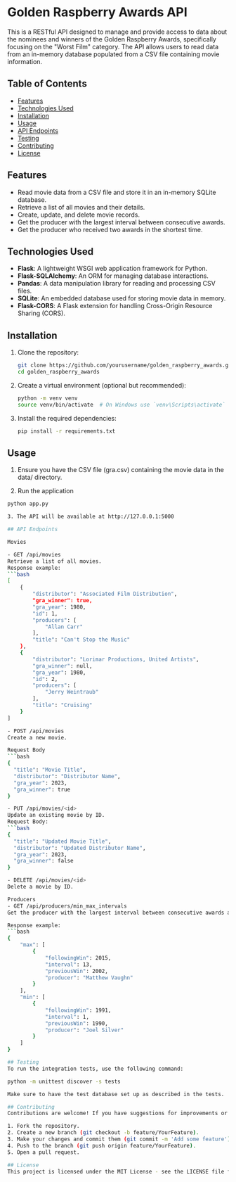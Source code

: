 # Golden Raspberry Awards API

This is a RESTful API designed to manage and provide access to data about the nominees and winners of the Golden Raspberry Awards, specifically focusing on the "Worst Film" category. The API allows users to read data from an in-memory database populated from a CSV file containing movie information.

## Table of Contents
- [Features](#features)
- [Technologies Used](#technologies-used)
- [Installation](#installation)
- [Usage](#usage)
- [API Endpoints](#api-endpoints)
- [Testing](#testing)
- [Contributing](#contributing)
- [License](#license)

## Features
- Read movie data from a CSV file and store it in an in-memory SQLite database.
- Retrieve a list of all movies and their details.
- Create, update, and delete movie records.
- Get the producer with the largest interval between consecutive awards.
- Get the producer who received two awards in the shortest time.

## Technologies Used
- **Flask**: A lightweight WSGI web application framework for Python.
- **Flask-SQLAlchemy**: An ORM for managing database interactions.
- **Pandas**: A data manipulation library for reading and processing CSV files.
- **SQLite**: An embedded database used for storing movie data in memory.
- **Flask-CORS**: A Flask extension for handling Cross-Origin Resource Sharing (CORS).

## Installation

1. Clone the repository:
   ```bash
   git clone https://github.com/yourusername/golden_raspberry_awards.git
   cd golden_raspberry_awards

2. Create a virtual environment (optional but recommended):
   ```bash
   python -m venv venv
   source venv/bin/activate  # On Windows use `venv\Scripts\activate`

3. Install the required dependencies:
   ```bash
   pip install -r requirements.txt

## Usage

1. Ensure you have the CSV file (gra.csv) containing the movie data in the data/ directory.

2. Run the application
```bash
python app.py

3. The API will be available at http://127.0.0.1:5000

## API Endpoints

Movies

- GET /api/movies
Retrieve a list of all movies.
Response example: 
```bash
[
    {
        "distributor": "Associated Film Distribution",
        "gra_winner": true,
        "gra_year": 1980,
        "id": 1,
        "producers": [
            "Allan Carr"
        ],
        "title": "Can't Stop the Music"
    },
    {
        "distributor": "Lorimar Productions, United Artists",
        "gra_winner": null,
        "gra_year": 1980,
        "id": 2,
        "producers": [
            "Jerry Weintraub"
        ],
        "title": "Cruising"
    } 
]

- POST /api/movies
Create a new movie.

Request Body
```bash
{
  "title": "Movie Title",
  "distributor": "Distributor Name",
  "gra_year": 2023,
  "gra_winner": true
}

- PUT /api/movies/<id>
Update an existing movie by ID.
Request Body:
```bash
{
  "title": "Updated Movie Title",
  "distributor": "Updated Distributor Name",
  "gra_year": 2023,
  "gra_winner": false
}

- DELETE /api/movies/<id>
Delete a movie by ID.

Producers
- GET /api/producers/min_max_intervals
Get the producer with the largest interval between consecutive awards and the one who received two awards the fastest.

Response example:
```bash
{
    "max": [
        {
            "followingWin": 2015,
            "interval": 13,
            "previousWin": 2002,
            "producer": "Matthew Vaughn"
        }
    ],
    "min": [
        {
            "followingWin": 1991,
            "interval": 1,
            "previousWin": 1990,
            "producer": "Joel Silver"
        }
    ]
}

## Testing
To run the integration tests, use the following command:

python -m unittest discover -s tests

Make sure to have the test database set up as described in the tests.

## Contributing
Contributions are welcome! If you have suggestions for improvements or new features, please fork the repository and submit a pull request.

1. Fork the repository.
2. Create a new branch (git checkout -b feature/YourFeature).
3. Make your changes and commit them (git commit -m 'Add some feature').
4. Push to the branch (git push origin feature/YourFeature).
5. Open a pull request.

## License
This project is licensed under the MIT License - see the LICENSE file for details.  markdown


